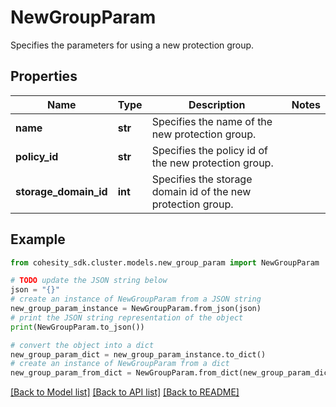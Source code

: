 # NewGroupParam

Specifies the parameters for using a new protection group.

## Properties

Name | Type | Description | Notes
------------ | ------------- | ------------- | -------------
**name** | **str** | Specifies the name of the new protection group. | 
**policy_id** | **str** | Specifies the policy id of the new protection group. | 
**storage_domain_id** | **int** | Specifies the storage domain id of the new protection group. | 

## Example

```python
from cohesity_sdk.cluster.models.new_group_param import NewGroupParam

# TODO update the JSON string below
json = "{}"
# create an instance of NewGroupParam from a JSON string
new_group_param_instance = NewGroupParam.from_json(json)
# print the JSON string representation of the object
print(NewGroupParam.to_json())

# convert the object into a dict
new_group_param_dict = new_group_param_instance.to_dict()
# create an instance of NewGroupParam from a dict
new_group_param_from_dict = NewGroupParam.from_dict(new_group_param_dict)
```
[[Back to Model list]](../README.md#documentation-for-models) [[Back to API list]](../README.md#documentation-for-api-endpoints) [[Back to README]](../README.md)



